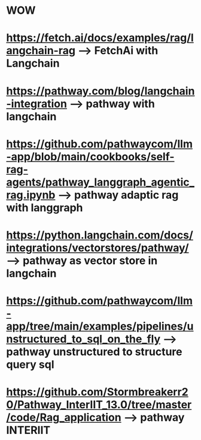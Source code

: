# WOW

# https://fetch.ai/docs/examples/rag/langchain-rag --> FetchAi with Langchain
# https://pathway.com/blog/langchain-integration --> pathway with langchain 
# https://github.com/pathwaycom/llm-app/blob/main/cookbooks/self-rag-agents/pathway_langgraph_agentic_rag.ipynb --> pathway adaptic rag with langgraph 
# https://python.langchain.com/docs/integrations/vectorstores/pathway/ --> pathway as vector store in langchain 
# https://github.com/pathwaycom/llm-app/tree/main/examples/pipelines/unstructured_to_sql_on_the_fly --> pathway unstructured to structure query sql 
# https://github.com/Stormbreakerr20/Pathway_InterIIT_13.0/tree/master/code/Rag_application --> pathway INTERIIT
